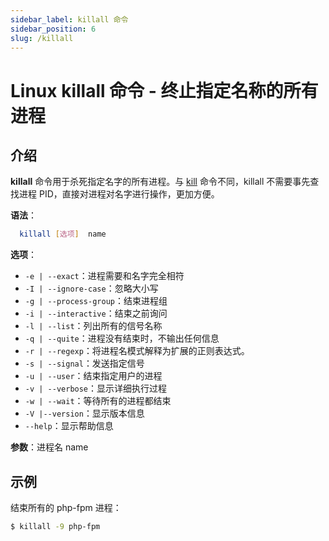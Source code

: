 ```yaml
---
sidebar_label: killall 命令
sidebar_position: 6
slug: /killall
---
```


# Linux killall 命令 - 终止指定名称的所有进程



## 介绍

**killall** 命令用于杀死指定名字的所有进程。与 [kill](/linux-command/kill) 命令不同，killall 不需要事先查找进程 PID，直接对进程对名字进行操作，更加方便。

**语法**：

```bash
  killall [选项]  name
```

**选项**：

- `-e | --exact`：进程需要和名字完全相符
- `-I | --ignore-case`：忽略大小写
- `-g | --process-group`：结束进程组
- `-i | --interactive`：结束之前询问
- `-l | --list`：列出所有的信号名称
- `-q | --quite`：进程没有结束时，不输出任何信息
- `-r | --regexp`：将进程名模式解释为扩展的正则表达式。
- `-s | --signal`：发送指定信号
- `-u | --user`：结束指定用户的进程
- `-v | --verbose`：显示详细执行过程
- `-w | --wait`：等待所有的进程都结束
- `-V |--version`：显示版本信息
- `--help`：显示帮助信息

**参数**：进程名 name



## 示例

结束所有的 php-fpm 进程：

```bash
$ killall -9 php-fpm
```

